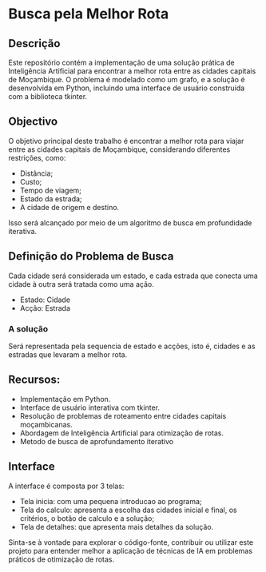 # Busca pela Melhor Rota

## Descrição

Este repositório contém a implementação de uma solução prática de Inteligência Artificial para encontrar a melhor rota entre as cidades capitais de Moçambique. 
O problema é modelado como um grafo, e a solução é desenvolvida em Python, incluindo uma interface de usuário construída com a biblioteca tkinter.

## Objectivo

O objetivo principal deste trabalho é encontrar a melhor rota para viajar entre as cidades capitais de Moçambique, considerando diferentes restrições, como: 
 - Distância;
 - Custo;
 - Tempo de viagem;
 - Estado da estrada;
 - A cidade de origem e destino.

Isso será alcançado por meio de um algoritmo de busca em profundidade iterativa.

## Definição do Problema de Busca
Cada cidade será considerada um estado, e cada estrada que conecta uma cidade à outra será tratada como uma ação.
 - Estado: Cidade
 - Acção: Estrada


### A solução
Será representada pela sequencia de estado e acções, isto é, cidades e as estradas que levaram a melhor rota.

## Recursos:

 - Implementação em Python. <br>
 - Interface de usuário interativa com tkinter. <br>
 - Resolução de problemas de roteamento entre cidades capitais moçambicanas. <br>
 - Abordagem de Inteligência Artificial para otimização de rotas. <br>
 - Metodo de busca de aprofundamento iterativo <br>

## Interface
A interface é composta por 3 telas:
 - Tela inicia: com uma pequena introducao ao programa;
 - Tela do calculo: apresenta a escolha das cidades inicial e final, os critérios, o botão de calculo e a solução;
 - Tela de detalhes: que apresenta mais detalhes da solução.


Sinta-se à vontade para explorar o código-fonte, contribuir ou utilizar este projeto para entender melhor a aplicação de técnicas de IA em problemas práticos de otimização de rotas.
